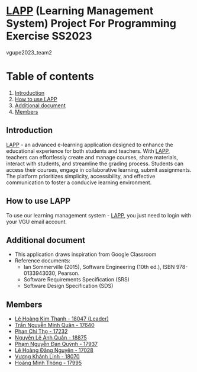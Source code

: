 # [LAPP](https://lapp.fly.dev/) (Learning Management System) Project For Programming Exercise SS2023 
vgupe2023_team2


# Table of contents
1. [Introduction](#introduction)
3. [How to use LAPP](#howto)
4. [Additional document](#addiDoc)
5. [Members](#members)

## Introduction <a name="introduction"></a>
[LAPP](https://lapp.fly.dev/) - an advanced e-learning application designed to enhance the educational experience for both students and teachers. With [LAPP](https://lapp.fly.dev/), teachers can effortlessly create and manage courses, share materials, interact with students, and streamline the grading process. Students can access their courses, engage in collaborative learning, submit assignments. The platform prioritizes simplicity, accessibility, and effective communication to foster a conducive learning environment.


## How to use LAPP <a name="howto"></a>
To use our learning management system - [LAPP](https://lapp.fly.dev/), you just need to login with your VGU email account.

## Additional document <a name="addiDoc"></a>
- This application draws inspiration from Google Classroom
- Reference documents:
    - Ian Sommerville (2015), Software Engineering (10th ed.), ISBN 978-0133943030, Pearson.
    - Software Requirements Specification (SRS)
    - Software Design Specification (SDS)


## Members <a name="members"></a>
- [Lê Hoàng Kim Thanh - 18047 (Leader)](https://gitlab.com/Kimthanh11)
- [Trần Nguyễn Minh Quân - 17640](https://gitlab.com/17640) 
- [Phan Chí Thọ - 17232](https://gitlab.com/TomNewbie)
- [Nguyễn Lê Anh Quân - 18875](https://gitlab.com/WataNekko)
- [Phạm Nguyễn Đan Quỳnh - 17937](https://gitlab.com/pndquyynh)
- [Lê Hoàng Đăng Nguyên - 17028](https://gitlab.com/NguyenLe1605) 
- [Vương Khánh Linh - 18070](https://gitlab.com/peLinh)
- [Hoàng Minh Thông - 17995](https://gitlab.com/Shwooshie)
